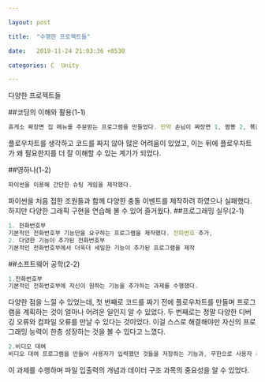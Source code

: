 ```yaml
---

layout: post

title:  "수행한 프로젝트들"

date:   2019-11-24 21:03:36 +0530

categories: C  Unity

---
```

다양한 프로젝트들


##코딩의 이해와 활용(1-1)
```javascript
휴게소 짜장면 집 메뉴를 주문받는 프로그램을 만들었다. 만약 손님이 짜장면 1, 짬뽕 2, 볶음밥 3을 주문한다면 얼마인지도 함께 계산하는 것을 구현했다.
```
플로우차트를 생각하고 코드를 짜지 않아 많은 어려움이 있었고, 이는 뒤에 플로우차트가 왜 필요한지를 더 잘 이해할 수 있는 계기가 되었다.

##영하나(1-2)
```javascript
파이썬을 이용해 간단한 슈팅 게임을 제작했다.
```
파이썬을 처음 접한 조원들과 함께 다양한 충돌 이벤트를 제작하려 하였으나 실패했다. 하지만 다양한 그래픽 구현을 연습해 볼 수 있어 즐거웠다.
##프로그래밍 실무(2-1)
```javascript
1. 전화번호부
기본적인 전화번호부 기능만을 요구하는 프로그램을 제작했다. 전화번호 추가, 
2. 다양한 기능이 추가된 전화번호부
기본적인 전화번호부에서 더욱더 세밀한 기능이 추가된 프로그램을 제작


```



##소프트웨어 공학(2-2)
  ```javascript
1.전화번호부
기본적인 전화번호부에 자신이 원하는 기능을 추가하는 과제를 수행했다.
```
다양한 점을 느낄 수 있었는데, 첫 번째로 코드를 짜기 전에 플로우차트를 만들며 프로그램을 계획하는 것이 얼마나 어려운 일인지 알 수 있었다. 두 번째로는 정말 다양한 디버깅 오류와 컴파일 오류를 만날 수 있다는 것이었다. 이걸 스스로 해결해야만  자신의 프로그래밍 능력이 한층 성장하는 것을 볼 수 있다고 느꼈다.
```javascript
2.비디오 대여
비디오 대여 프로그램을 만들어 사용자가 입력했던 것들을 저장하는 기능과, 무한으로 사용자 추가나 비디오 추가가 가능하도록 만드는 과제를 수행했다.
```
이 과제를 수행하며 파일 입출력의 개념과 데이터 구조 과목의 중요성을 알 수 있었다.



[jekyll-docs]: https://jekyllrb.com/docs/home

[jekyll-gh]:   https://github.com/jekyll/jekyll

[jekyll-talk]: https://talk.jekyllrb.com/

